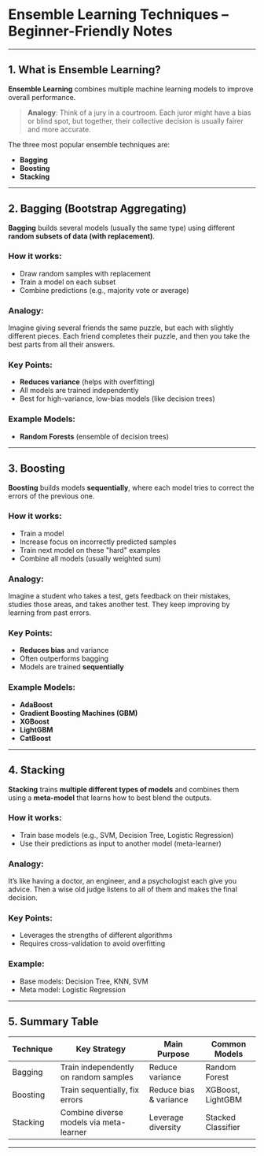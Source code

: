 #  Ensemble Learning Techniques – Beginner-Friendly Notes

---

## 1. What is Ensemble Learning?

**Ensemble Learning** combines multiple machine learning models to improve overall performance.

> **Analogy**: Think of a jury in a courtroom. Each juror might have a bias or blind spot, but together, their collective decision is usually fairer and more accurate.

The three most popular ensemble techniques are:

* **Bagging**
* **Boosting**
* **Stacking**

---

## 2. Bagging (Bootstrap Aggregating)

**Bagging** builds several models (usually the same type) using different **random subsets of data (with replacement)**.

### How it works:

* Draw random samples with replacement
* Train a model on each subset
* Combine predictions (e.g., majority vote or average)

### Analogy:

Imagine giving several friends the same puzzle, but each with slightly different pieces. Each friend completes their puzzle, and then you take the best parts from all their answers.

### Key Points:

* **Reduces variance** (helps with overfitting)
* All models are trained independently
* Best for high-variance, low-bias models (like decision trees)

### Example Models:

* **Random Forests** (ensemble of decision trees)

---

## 3. Boosting

**Boosting** builds models **sequentially**, where each model tries to correct the errors of the previous one.

### How it works:

* Train a model
* Increase focus on incorrectly predicted samples
* Train next model on these "hard" examples
* Combine all models (usually weighted sum)

### Analogy:

Imagine a student who takes a test, gets feedback on their mistakes, studies those areas, and takes another test. They keep improving by learning from past errors.

### Key Points:

* **Reduces bias** and variance
* Often outperforms bagging
* Models are trained **sequentially**

### Example Models:

* **AdaBoost**
* **Gradient Boosting Machines (GBM)**
* **XGBoost**
* **LightGBM**
* **CatBoost**

---

## 4. Stacking

**Stacking** trains **multiple different types of models** and combines them using a **meta-model** that learns how to best blend the outputs.

### How it works:

* Train base models (e.g., SVM, Decision Tree, Logistic Regression)
* Use their predictions as input to another model (meta-learner)

### Analogy:

It’s like having a doctor, an engineer, and a psychologist each give you advice. Then a wise old judge listens to all of them and makes the final decision.

### Key Points:

* Leverages the strengths of different algorithms
* Requires cross-validation to avoid overfitting

### Example:

* Base models: Decision Tree, KNN, SVM
* Meta model: Logistic Regression

---

## 5. Summary Table

| Technique | Key Strategy                            | Main Purpose           | Common Models      |
| --------- | --------------------------------------- | ---------------------- | ------------------ |
| Bagging   | Train independently on random samples   | Reduce variance        | Random Forest      |
| Boosting  | Train sequentially, fix errors          | Reduce bias & variance | XGBoost, LightGBM  |
| Stacking  | Combine diverse models via meta-learner | Leverage diversity     | Stacked Classifier |

---



